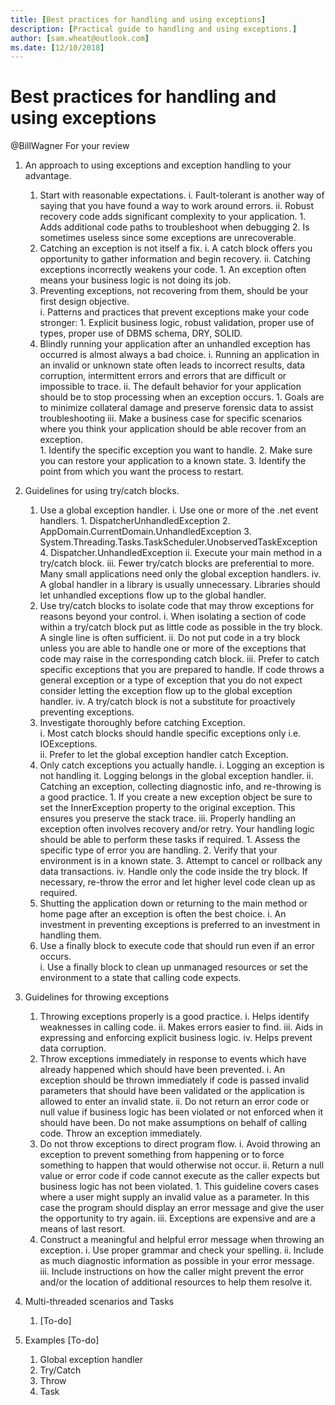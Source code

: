 ```yaml
---
title: [Best practices for handling and using exceptions]
description: [Practical guide to handling and using exceptions.]
author: [sam.wheat@outlook.com]
ms.date: [12/10/2018]
---
```

# Best practices for handling and using exceptions

@BillWagner For your review 

1.	An approach to using exceptions and exception handling to your advantage.
	1.	Start with reasonable expectations.
		i.	Fault-tolerant is another way of saying that you have found a way to work around errors.
		ii.	Robust recovery code adds significant complexity to your application.
			1.	Adds additional code paths to troubleshoot when debugging
			2.	Is sometimes useless since some exceptions are unrecoverable.
	2.	Catching an exception is not itself a fix.
		i.	A catch block offers you opportunity to gather information and begin recovery.
		ii.	Catching exceptions incorrectly weakens your code.
			1.	An exception often means your business logic is not doing its job.
	3.	Preventing exceptions, not recovering from them, should be your first design objective.  
		i.	Patterns and practices that prevent exceptions make your code stronger:
			1.	Explicit business logic, robust validation, proper use of types, proper use of DBMS schema, DRY, SOLID.
	4.	Blindly running your application after an unhandled exception has occurred is almost always a bad choice.
		i.	Running an application in an invalid or unknown state often leads to incorrect results, data corruption, intermittent errors and errors that are difficult or impossible to trace.
		ii.	The default behavior for your application should be to stop processing when an exception occurs.
			1.	Goals are to minimize collateral damage and preserve forensic data to assist troubleshooting
		iii.	Make a business case for specific scenarios where you think your application should be able recover from an exception.  
			1.	Identify the specific exception you want to handle.
			2.	Make sure you can restore your application to a known state.
			3.	Identify the point from which you want the process to restart.

2.	Guidelines for using try/catch blocks.
	1.	Use a global exception handler.
		i.	Use one or more of the .net event handlers.
			1.	DispatcherUnhandledException
			2.	AppDomain.CurrentDomain.UnhandledException
			3.	System.Threading.Tasks.TaskScheduler.UnobservedTaskException 
			4.	Dispatcher.UnhandledException
		ii.	Execute your main method in a try/catch block.
		iii. Fewer try/catch blocks are preferential to more.  Many small applications need only the global exception handlers.
		iv.	A global handler in a library is usually unnecessary.  Libraries should let unhandled exceptions flow up to the global handler.
	2.	Use try/catch blocks to isolate code that may throw exceptions for reasons beyond your control.
		i.	When isolating a section of code within a try/catch block put as little code as possible in the try block.  A single line is often sufficient.
		ii.	Do not put code in a try block unless you are able to handle one or more of the exceptions that code may raise in the corresponding catch block. 
		iii.	Prefer to catch specific exceptions that you are prepared to handle. If code throws a general exception or a type of exception that you do not expect consider letting the exception flow up to the global exception handler.
		iv.	A try/catch block is not a substitute for proactively preventing exceptions. 
	3.	Investigate thoroughly before catching Exception.  
		i.	Most catch blocks should handle specific exceptions only i.e. IOExceptions.  
		ii.	Prefer to let the global exception handler catch Exception.
	4.	Only catch exceptions you actually handle.
		i.	Logging an exception is not handling it. Logging belongs in the global exception handler.
		ii.	Catching an exception, collecting diagnostic info, and re-throwing is a good practice.
			1.	If you create a new exception object be sure to set the InnerException property to the original exception.  This ensures you preserve the stack trace.
		iii.	Properly handling an exception often involves recovery and/or retry.  Your handling logic should be able to perform these tasks if required.
			1.	Assess the specific type of error you are handling.
			2.	Verify that your environment is in a known state. 
			3.	Attempt to cancel or rollback any data transactions.
		iv.	Handle only the code inside the try block.  If necessary, re-throw the error and let higher level code clean up as required.
	5.	Shutting the application down or returning to the main method or home page after an exception is often the best choice.
		i.	An investment in preventing exceptions is preferred to an investment in handling them.
	6.	Use a finally block to execute code that should run even if an error occurs.		
		i.	Use a finally block to clean up unmanaged resources or set the environment to a state that calling code expects.

3.	Guidelines for throwing exceptions
	1.	Throwing exceptions properly is a good practice.
		i.	Helps identify weaknesses in calling code.
		ii.	Makes errors easier to find.
		iii. Aids in expressing and enforcing explicit business logic.
		iv.	Helps prevent data corruption.
	2.	Throw exceptions immediately in response to events which have already happened which should have been prevented.
		i.	An exception should be thrown immediately if code is passed invalid parameters that should have been validated or the application is allowed to  enter an invalid state.
		ii.	Do not return an error code or null value if business logic has been violated or not enforced when it should have been.  Do not make assumptions on behalf of calling code. Throw an exception immediately.
	3.	Do not throw exceptions to direct program flow.
		i.	Avoid throwing an exception to prevent something from happening or to force something to happen that would otherwise not occur. 
		ii.	Return a null value or error code if code cannot execute as the caller expects but business logic has not been violated.
			1.	This guideline covers cases where a user might supply an invalid value as a parameter.  In this case the program should display an error message and give the user the opportunity to try again.
		iii.	Exceptions are expensive and are a means of last resort.
	4.	Construct a meaningful and helpful error message when throwing an exception.
		i.	Use proper grammar and check your spelling.
		ii.	Include as much diagnostic information as possible in your error message.
		iii. Include instructions on how the caller might prevent the error and/or the location of additional resources to help them resolve it.

4.	Multi-threaded scenarios and Tasks
	1.	[To-do]

5.	Examples	[To-do]
	1.	Global exception handler 
	2.	Try/Catch
	3.	Throw
	4.	Task
